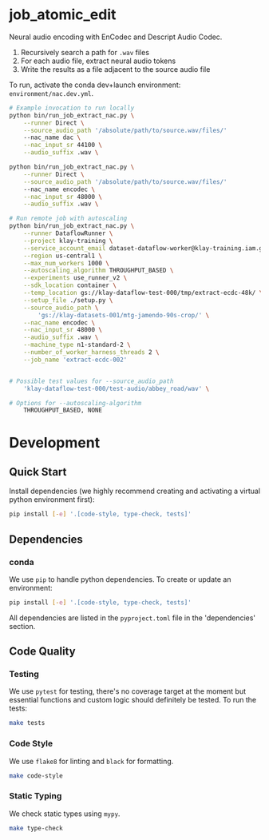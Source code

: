 # job_atomic_edit

Neural audio encoding with EnCodec and Descript Audio Codec.

1. Recursively search a path for `.wav` files
1. For each audio file, extract neural audio tokens
1. Write the results as a file adjacent to the source audio file

To run, activate the conda dev+launch environment: `environment/nac.dev.yml`.

```bash
# Example invocation to run locally
python bin/run_job_extract_nac.py \
    --runner Direct \
    --source_audio_path '/absolute/path/to/source.wav/files/'
    --nac_name dac \
    --nac_input_sr 44100 \
    --audio_suffix .wav \

python bin/run_job_extract_nac.py \
    --runner Direct \
    --source_audio_path '/absolute/path/to/source.wav/files/'
    --nac_name encodec \
    --nac_input_sr 48000 \
    --audio_suffix .wav \

# Run remote job with autoscaling
python bin/run_job_extract_nac.py \
    --runner DataflowRunner \
    --project klay-training \
    --service_account_email dataset-dataflow-worker@klay-training.iam.gserviceaccount.com \
    --region us-central1 \
    --max_num_workers 1000 \
    --autoscaling_algorithm THROUGHPUT_BASED \
    --experiments use_runner_v2 \
    --sdk_location container \
    --temp_location gs://klay-dataflow-test-000/tmp/extract-ecdc-48k/ \
    --setup_file ./setup.py \
    --source_audio_path \
        'gs://klay-datasets-001/mtg-jamendo-90s-crop/' \
    --nac_name encodec \
    --nac_input_sr 48000 \
    --audio_suffix .wav \
    --machine_type n1-standard-2 \
    --number_of_worker_harness_threads 2 \
    --job_name 'extract-ecdc-002'


# Possible test values for --source_audio_path
    'klay-dataflow-test-000/test-audio/abbey_road/wav' \

# Options for --autoscaling-algorithm
    THROUGHPUT_BASED, NONE
```

# Development
## Quick Start
Install dependencies (we highly recommend creating and activating a virtual
python environment first):

```sh
pip install [-e] '.[code-style, type-check, tests]'
```

## Dependencies
### conda
We use `pip` to handle python dependencies.  To create or update an environment:

```sh
pip install [-e] '.[code-style, type-check, tests]'
```

All dependencies are listed in the `pyproject.toml` file in the 'dependencies'
section.

## Code Quality
### Testing
We use `pytest` for testing, there's no coverage target at the moment but
essential functions and custom logic should definitely be tested. To run the
tests:
```sh
make tests
```

### Code Style
We use `flake8` for linting and `black` for formatting.

```sh
make code-style
```

### Static Typing
We check static types using `mypy`.
```sh
make type-check
```
